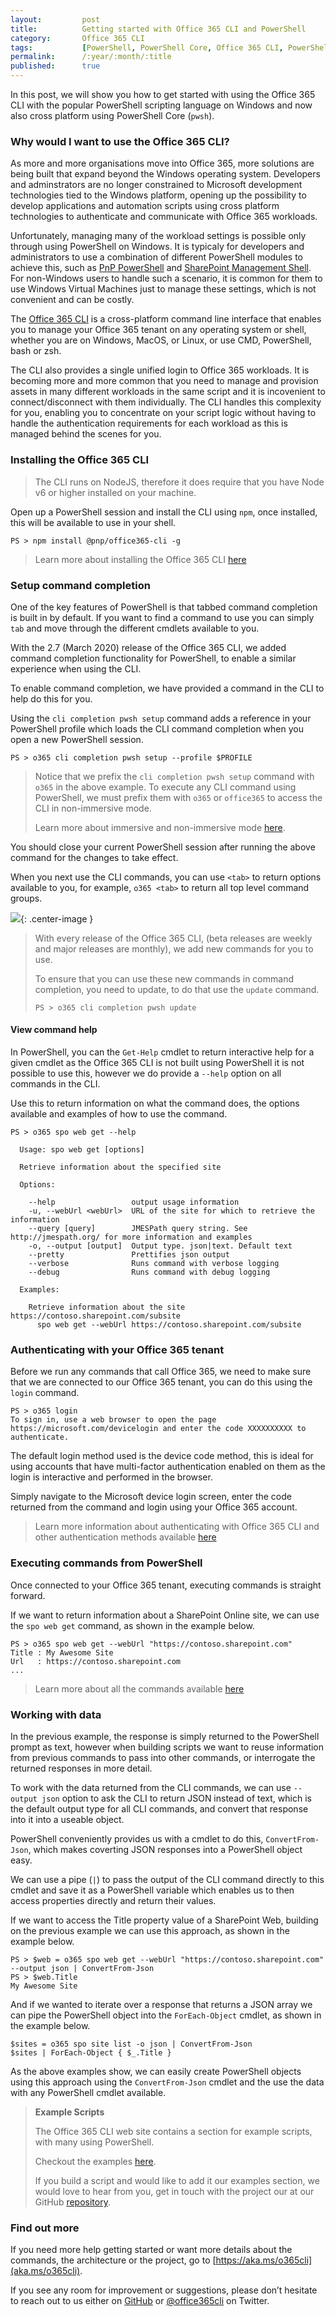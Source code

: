 ```yaml
---
layout:         post
title:          Getting started with Office 365 CLI and PowerShell
category:       Office 365 CLI
tags:           [PowerShell, PowerShell Core, Office 365 CLI, PowerShell Core, pwsh]
permalink:      /:year/:month/:title
published:      true
---
```


In this post, we will show you how to get started with using the Office 365 CLI with the popular PowerShell scripting language on Windows and now also cross platform using PowerShell Core (`pwsh`).

### Why would I want to use the Office 365 CLI?

As more and more organisations move into Office 365, more solutions are being built that expand beyond the Windows operating system. Developers and adminstrators are no longer constrained to Microsoft development technologies tied to the Windows platform, opening up the possibility to develop applications and automation scripts using cross platform technologies to authenticate and communicate with Office 365 workloads.

Unfortunately, managing many of the workload settings is possible only through using PowerShell on Windows. It is typicaly for developers and administrators to use a combination of different PowerShell modules to achieve this, such as [PnP PowerShell](https://docs.microsoft.com/en-us/powershell/sharepoint/sharepoint-pnp/sharepoint-pnp-cmdlets?view=sharepoint-ps) and [SharePoint Management Shell](https://docs.microsoft.com/en-us/powershell/sharepoint/sharepoint-online/introduction-sharepoint-online-management-shell?view=sharepoint-ps). For non-Windows users to handle such a scenario, it is common for them to use Windows Virtual Machines just to manage these settings, which is not convenient and can be costly.

The [Office 365 CLI](https://github.com/pnp/office365-cli) is a cross-platform command line interface that enables you to manage your Office 365 tenant on any operating system or shell, whether you are on Windows, MacOS, or Linux, or use CMD, PowerShell, bash or zsh. 

The CLI also provides a single unified login to Office 365 workloads. It is becoming more and more common that you need to manage and provision assets in many different workloads in the same script and it is incovenient to connect/disconnect with them individually. The CLI handles this complexity for you, enabling you to concentrate on your script logic without having to handle the authentication requirements for each workload as this is managed behind the scenes for you.

### Installing the Office 365 CLI

> The CLI runs on NodeJS, therefore it does require that you have Node v6 or higher installed on your machine. 

Open up a PowerShell session and install the CLI using `npm`, once installed, this will be available to use in your shell.

```
PS > npm install @pnp/office365-cli -g
```

> Learn more about installing the Office 365 CLI [here](https://pnp.github.io/office365-cli/user-guide/installing-cli/)

### Setup command completion

One of the key features of PowerShell is that tabbed command completion is built in by default. If you want to find a command to use you can simply `tab` and move through the different cmdlets available to you.

With the 2.7 (March 2020) release of the Office 365 CLI, we added command completion functionality for PowerShell, to enable a similar experience when using the CLI.

To enable command completion, we have provided a command in the CLI to help do this for you.

Using the `cli completion pwsh setup` command adds a reference in your PowerShell profile which loads the CLI command completion when you open a new PowerShell session.

```
PS > o365 cli completion pwsh setup --profile $PROFILE
```

> Notice that we prefix the `cli completion pwsh setup` command with `o365` in the above example. To execute any CLI command using PowerShell, we must prefix them with `o365` or `office365` to access the CLI in non-immersive mode.
>
> Learn more about immersive and non-immersive mode [here](https://pnp.github.io/office365-cli/user-guide/using-cli/#start-the-cli).

You should close your current PowerShell session after running the above command for the changes to take effect.

When you next use the CLI commands, you can use `<tab>` to return options available to you, for example, `o365 <tab>` to return all top level command groups.

![](/public/img/o365cli/pwsh_command_completion.png){: .center-image }

> With every release of the Office 365 CLI, (beta releases are weekly and major releases are monthly), we add new commands for you to use.
>
>  To ensure that you can use these new commands in command completion, you need to update, to do that use the `update` command.
>
> ```
> PS > o365 cli completion pwsh update
> ```

#### View command help

In PowerShell, you can the `Get-Help` cmdlet to return interactive help for a given cmdlet as the Office 365 CLI is not built using PowerShell it is not possible to use this, however we do provide a `--help` option on all commands in the CLI. 

Use this to return information on what the command does, the options available and examples of how to use the command.

```
PS > o365 spo web get --help

  Usage: spo web get [options]

  Retrieve information about the specified site

  Options:

    --help                 output usage information
    -u, --webUrl <webUrl>  URL of the site for which to retrieve the information
    --query [query]        JMESPath query string. See http://jmespath.org/ for more information and examples
    -o, --output [output]  Output type. json|text. Default text
    --pretty               Prettifies json output
    --verbose              Runs command with verbose logging
    --debug                Runs command with debug logging

  Examples:
  
    Retrieve information about the site https://contoso.sharepoint.com/subsite
      spo web get --webUrl https://contoso.sharepoint.com/subsite
```

### Authenticating with your Office 365 tenant

Before we run any commands that call Office 365, we need to make sure that we are connected to our Office 365 tenant, you can do this using the `login` command.

```
PS > o365 login
To sign in, use a web browser to open the page https://microsoft.com/devicelogin and enter the code XXXXXXXXXX to authenticate.
```

The default login method used is the device code method, this is ideal for using accounts that have multi-factor authentication enabled on them as the login is interactive and performed in the browser. 

Simply navigate to the Microsoft device login screen, enter the code returned from the command and login using your Office 365 account.

> Learn more information about authenticating with Office 365 CLI and other authentication methods available [here](https://pnp.github.io/office365-cli/user-guide/connecting-office-365/#log-in-to-office-365)

### Executing commands from PowerShell

Once connected to your Office 365 tenant, executing commands is straight forward. 

If we want to return information about a SharePoint Online site, we can use the `spo web get` command, as shown in the example below.

```
PS > o365 spo web get --webUrl "https://contoso.sharepoint.com"
Title : My Awesome Site
Url   : https://contoso.sharepoint.com
...
```

> Learn more about all the commands available [here](https://pnp.github.io/office365-cli/cmd/consent/)

### Working with data

In the previous example, the response is simply returned to the PowerShell prompt as text, however when building scripts we want to reuse information from previous commands to pass into other commands, or interrogate the returned responses in more detail.

To work with the data returned from the CLI commands, we can use `--output json` option to ask the CLI to return JSON instead of text, which is the default output type for all CLI commands, and  convert that response into it into a useable object.

PowerShell conveniently provides us with a cmdlet to do this, `ConvertFrom-Json`, which makes coverting JSON responses into a PowerShell object easy.

We can use a pipe (`|`) to pass the output of the CLI command directly to this cmdlet and save it as a PowerShell variable which enables us to then access properties directly and return their values.

If we want to access the Title property value of a SharePoint Web, building on the previous example we can use this approach, as shown in the example below.

```
PS > $web = o365 spo web get --webUrl "https://contoso.sharepoint.com" --output json | ConvertFrom-Json
PS > $web.Title
My Awesome Site
```

And if we wanted to iterate over a response that returns a JSON array we can pipe the PowerShell object into the `ForEach-Object` cmdlet, as shown in the example below.

```
$sites = o365 spo site list -o json | ConvertFrom-Json
$sites | ForEach-Object { $_.Title }
```

As the above examples show, we can easily create PowerShell objects using this approach using the `ConvertFrom-Json` cmdlet and the use the data with any PowerShell cmdlet available.

> **Example Scripts**
>
> The Office 365 CLI web site contains a section for example scripts, with many using PowerShell.
>
> Checkout the examples [here](https://pnp.github.io/office365-cli/examples/). 
> 
> If you build a script and would like to add it our examples section, we would love to hear from you, get in touch with the project our at our GitHub [repository](https://github.com/pnp/office365-cli).

### Find out more

If you need more help getting started or want more details about the commands, the architecture or the project, go to [https://aka.ms/o365cli](aka.ms/o365cli). 

If you see any room for improvement or suggestions, please don’t hesitate to reach out to us either on [GitHub](https://aka.ms/o365cli) or [@office365cli](https://twitter.com/office365cli) on Twitter.
